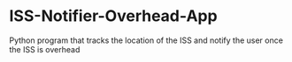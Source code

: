 # ISS-Notifier-Overhead-App
Python program that tracks the location of the ISS and notify the user once the ISS is overhead
